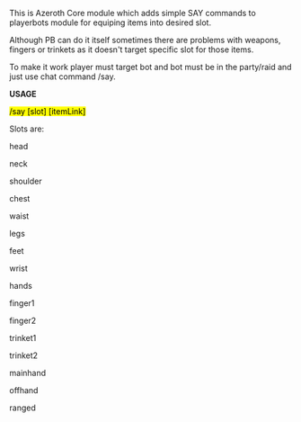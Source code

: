 This is Azeroth Core module which adds simple SAY commands to playerbots module for equiping items into desired slot.

Although PB can do it itself sometimes there are problems with weapons, fingers or trinkets as it doesn't target specific slot for those items.

To make it work player must target bot and bot must be in the party/raid and just use chat command /say.

**USAGE**

<mark>/say [slot] [itemLink]</mark>

Slots are:

head

neck

shoulder

chest

waist 

legs

feet

wrist

hands 

finger1

finger2

trinket1

trinket2

mainhand

offhand

ranged
